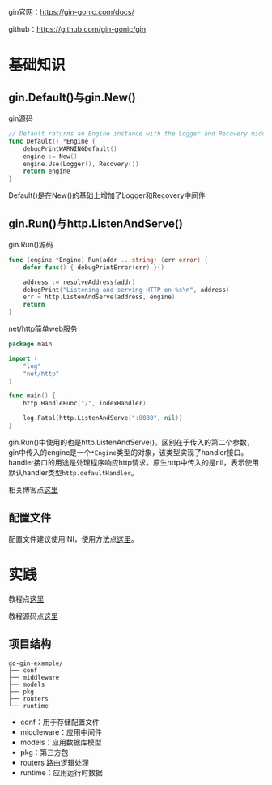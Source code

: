gin官网：<https://gin-gonic.com/docs/>

github：<https://github.com/gin-gonic/gin>

# 基础知识
## gin.Default()与gin.New()

gin源码
```Go
// Default returns an Engine instance with the Logger and Recovery middleware already attached.
func Default() *Engine {
	debugPrintWARNINGDefault()
	engine := New()
	engine.Use(Logger(), Recovery())
	return engine
}
```

Default()是在New()的基础上增加了Logger和Recovery中间件

## gin.Run()与http.ListenAndServe()

gin.Run()源码
```Go
func (engine *Engine) Run(addr ...string) (err error) {
	defer func() { debugPrintError(err) }()

	address := resolveAddress(addr)
	debugPrint("Listening and serving HTTP on %s\n", address)
	err = http.ListenAndServe(address, engine)
	return
}
```

net/http简单web服务
```Go
package main

import (
	"log"
	"net/http"
)

func main() {
	http.HandleFunc("/", indexHandler)

	log.Fatal(http.ListenAndServe(":8080", nil))
}
```

gin.Run()中使用的也是http.ListenAndServe()。区别在于传入的第二个参数，gin中传入的engine是一个`*Engine`类型的对象，该类型实现了handler接口。handler接口的用途是处理程序响应http请求。原生http中传入的是nil，表示使用默认handler类型`http.defaultHandler`。

相关博客点[这里](https://blog.csdn.net/weixin_42515390/article/details/105754814)

## 配置文件
配置文件建议使用INI，使用方法点[这里](https://ini.unknwon.io/docs/intro/getting_started)。

# 实践
教程点[这里](https://eddycjy.com/tags/gin/#2018)

教程源码点[这里](https://github.com/EDDYCJY/go-gin-example/blob/master/README_ZH.md)

## 项目结构
```
go-gin-example/
├── conf
├── middleware
├── models
├── pkg
├── routers
└── runtime
```
+ conf：用于存储配置文件
+ middleware：应用中间件
+ models：应用数据库模型
+ pkg：第三方包
+ routers 路由逻辑处理
+ runtime：应用运行时数据